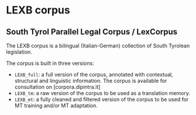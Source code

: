 # LEXB corpus
## South Tyrol Parallel Legal Corpus / LexCorpus

The LEXB corpus is a bilingual (Italian-German) collection of South Tyrolean legislation.

The corpus is built in three versions:
- `LEXB_full`: a full version of the corpus, annotated with contextual, structural and linguistic information. The corpus is available for consultation on [corpora.dipintra.it]
- `LEXB_tm`: a raw version of the corpus to be used as a translation memory.
- `LEXB_mt`: a fully cleaned and filtered version of the corpus to be used for MT training and/or MT adaptation.
